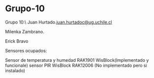 # Grupo-10



Grupo 10:\\
Juan Hurtado.<juan.hurtadoc@ug.uchile.cl>

Milenka Zambrano.

Erick Bravo


Sensores ocupados:

Sensor de temperatura y humedad RAK1901 WisBlock(Implementado y funcionale)
sensor PIR WisBlock RAK12006 (No implementado pero si instalado)
